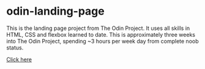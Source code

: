 # odin-landing-page
This is the landing page project from The Odin Project. It uses all skills in HTML, CSS and flexbox learned to date. This is approximately three weeks into The Odin Project, spending ~3 hours per week day from complete noob status.

<a href ="https://www.kasugaijin.github.io/oding-landing-page">Click here</a>
